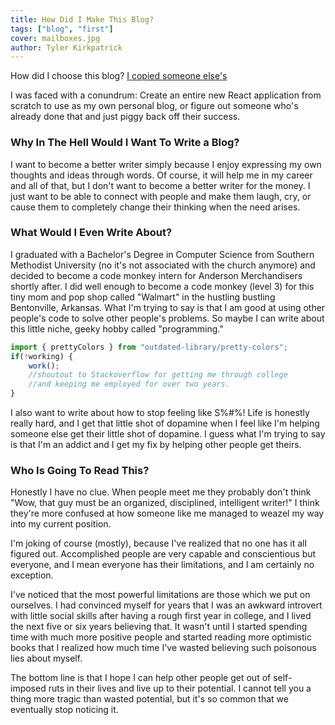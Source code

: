 ```yaml
---
title: How Did I Make This Blog?
tags: ["blog", "first"]
cover: mailboxes.jpg
author: Tyler Kirkpatrick
---
```


How did I choose this blog? [I copied someone else's](https://github.com/baobabKoodaa/blog)

<re-img src="mailboxes.jpg" title="Photo by Mathyas Kurmann on Unsplash"></re-img>

I was faced with a conundrum: Create an entire new React application from scratch to use as my own personal blog, or figure out someone who's already done that and just piggy back off their success.

### Why In The Hell Would I Want To Write a Blog?

I want to become a better writer simply because I enjoy expressing my own thoughts and ideas through words. Of course, it will help me in my career and all of that, but I don't want to become a better writer for the money. I just want to be able to connect with people and make them laugh, cry, or cause them to completely change their thinking when the need arises. 

### What Would I Even Write About?

I graduated with a Bachelor's Degree in Computer Science from Southern Methodist University (no it's not associated with the church anymore) and decided to become a code monkey intern for Anderson Merchandisers shortly after. I did well enough to become a code monkey (level 3) for this tiny mom and pop shop called "Walmart" in the hustling bustling Bentonville, Arkansas. What I'm trying to say is that I am good at using other people's code to solve other people's problems. So maybe I can write about this little niche, geeky hobby called "programming." 

```javascript
import { prettyColors } from "outdated-library/pretty-colors";
if(!working) {
    work();
    //shoutout to Stackoverflow for getting me through college 
    //and keeping me employed for over two years.
}
```
I also want to write about how to stop feeling like S%#%! Life is honestly really hard, and I get that little shot of dopamine when I feel like I'm helping someone else get their little shot of dopamine. I guess what I'm trying to say is that I'm an addict and I get my fix by helping other people get theirs.

### Who Is Going To Read This?

Honestly I have no clue. When people meet me they probably don't think "Wow, that guy must be an organized, disciplined, intelligent writer!" I think they're more confused at how someone like me managed to weazel my way into my current position. 

I'm joking of course (mostly), because I've realized that no one has it all figured out. Accomplished people are very capable and conscientious but everyone, and I mean everyone has their limitations, and I am certainly no exception. 

I've noticed that the most powerful limitations are those which we put on ourselves. I had convinced myself for years that I was an awkward introvert with little social skills after having a rough first year in college, and I lived the next five or six years believing that. It wasn't until I started spending time with much more positive people and started reading more optimistic books that I realized how much time I've wasted believing such poisonous lies about myself.

The bottom line is that I hope I can help other people get out of self-imposed ruts in their lives and live up to their potential. I cannot tell you a thing more tragic than wasted potential, but it's so common that we eventually stop noticing it.
